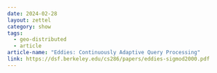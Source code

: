 ```yaml
---
date: 2024-02-28
layout: zettel
category: show
tags:
  - geo-distributed
  - article
article-name: "Eddies: Continuously Adaptive Query Processing"
link: https://dsf.berkeley.edu/cs286/papers/eddies-sigmod2000.pdf
---
```

